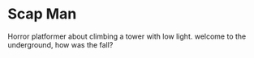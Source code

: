 # Scap Man
 Horror platformer about climbing a tower with low light. 
welcome to the underground, how was the fall?
